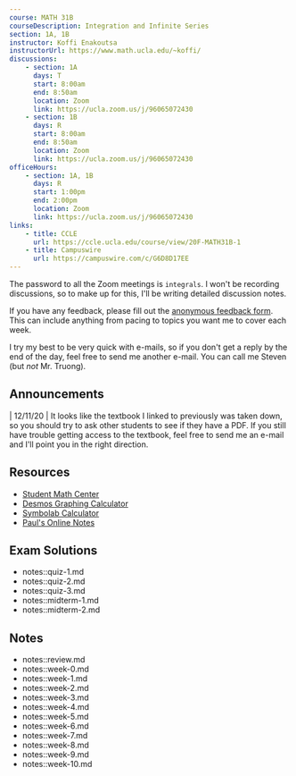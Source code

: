 ```yaml
---
course: MATH 31B
courseDescription: Integration and Infinite Series
section: 1A, 1B
instructor: Koffi Enakoutsa
instructorUrl: https://www.math.ucla.edu/~koffi/
discussions:
    - section: 1A
      days: T
      start: 8:00am
      end: 8:50am
      location: Zoom
      link: https://ucla.zoom.us/j/96065072430
    - section: 1B
      days: R
      start: 8:00am
      end: 8:50am
      location: Zoom
      link: https://ucla.zoom.us/j/96065072430
officeHours:
    - section: 1A, 1B
      days: R
      start: 1:00pm
      end: 2:00pm
      location: Zoom
      link: https://ucla.zoom.us/j/96065072430
links:
    - title: CCLE
      url: https://ccle.ucla.edu/course/view/20F-MATH31B-1
    - title: Campuswire
      url: https://campuswire.com/c/G6D8D17EE
---
```


The password to all the Zoom meetings is `integrals`. I won't be recording discussions, so to make up for this, I'll be writing detailed discussion notes.

If you have any feedback, please fill out the [anonymous feedback form](https://forms.gle/o8YAcB2giVJ5jLK26). This can include anything from pacing to topics you want me to cover each week.

I try my best to be very quick with e-mails, so if you don't get a reply by the end of the day, feel free to send me another e-mail. You can call me Steven (but _not_ Mr. Truong).

## Announcements

| 12/11/20 | It looks like the textbook I linked to previously was taken down, so you should try to ask other students to see if they have a PDF. If you still have trouble getting access to the textbook, feel free to send me an e-mail and I'll point you in the right direction.

## Resources

-   [Student Math Center](https://ww3.math.ucla.edu/student-math-center/)
-   [Desmos Graphing Calculator](https://www.desmos.com/calculator)
-   [Symbolab Calculator](https://www.symbolab.com/solver/calculus-calculator)
-   [Paul's Online Notes](https://tutorial.math.lamar.edu/classes/calcII/calcII.aspx)

## Exam Solutions

-   notes::quiz-1.md
-   notes::quiz-2.md
-   notes::quiz-3.md
-   notes::midterm-1.md
-   notes::midterm-2.md

## Notes

-   notes::review.md
-   notes::week-0.md
-   notes::week-1.md
-   notes::week-2.md
-   notes::week-3.md
-   notes::week-4.md
-   notes::week-5.md
-   notes::week-6.md
-   notes::week-7.md
-   notes::week-8.md
-   notes::week-9.md
-   notes::week-10.md
